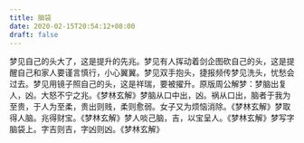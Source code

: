 ```yaml
---
title: 脑袋
date: 2020-02-15T20:54:12+08:00
draft: false
---
```


梦见自己的头大了，这是提升的先兆。梦见有人挥动着剑企图砍自己的头，这是提醒自己和家人要谨言慎行，小心翼翼。梦见双手抱头，捷报频传梦见洗头，忧愁会过去。梦见用镜子照自己的头，这是祥瑞，要被擢升。原版周公解梦：梦脑出复人，凶。大怒不宁之兆。《梦林玄解》梦脑从口中出，凶。祸从口出，脑者于我为至贵，于人为至柔，贵出则贱，柔则愈弱。女子又为烦恼消除。《梦林玄解》梦取得人脑。兆得财宝。《梦林玄解》梦人啖己脑，吉，以宝呈人。《梦林玄解》梦写字脑袋上。字吉则吉，字凶则凶。《梦林玄解》